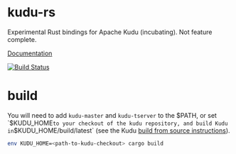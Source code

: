 # kudu-rs

Experimental Rust bindings for Apache Kudu (incubating). Not feature complete.

[Documentation](https://danburkert.github.io/kudu-rs/kudu/index.html)

[![Build Status](https://travis-ci.org/danburkert/kudu-rs.svg?branch=master)](https://travis-ci.org/danburkert/kudu-rs)

# build

You will need to add `kudu-master` and `kudu-tserver` to the $PATH, or set
`$KUDU_HOME` to your checkout of the kudu repository, and build Kudu in
`$KUDU_HOME/build/latest` (see the Kudu [build from source
instructions](http://getkudu.io/docs/installation.html#_build_from_source)).

```bash
env KUDU_HOME=<path-to-kudu-checkout> cargo build
```
